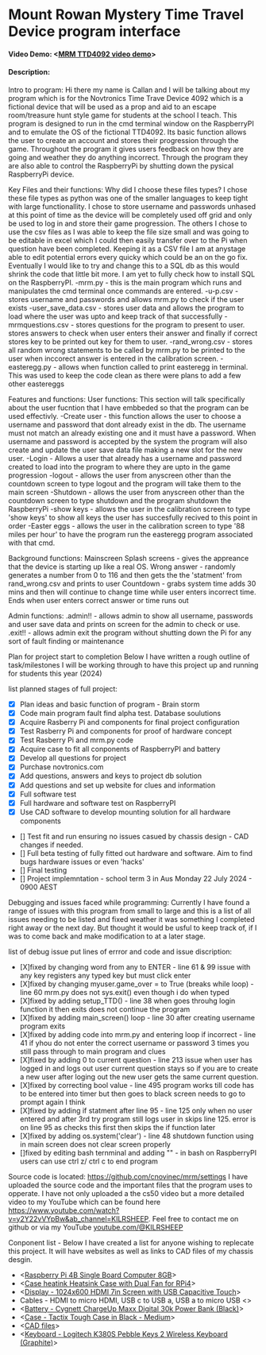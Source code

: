 # Mount Rowan Mystery Time Travel Device program interface
#### Video Demo:  <[MRM TTD4092 video demo](https://www.youtube.com/watch?v=y2Y22vVYpBw&ab_channel=KILRSHEEP)>
#### Description:
Intro to program:
Hi there my name is Callan and I will be talking about my program which is for the Novtronics Time Trave Device 4092 which is a fictional device that will be used as a prop and aid to an escape room/treasure hunt style game for students at the school I teach.
This program is designed to run in the cmd terminal window on the RaspberryPI and to emulate the OS of the fictional TTD4092. Its basic function allows the user to create an account and stores their progression through the game. Throughout the program it gives users feedback on how they are going and weather they do anything incorrect. Through the program they are also able to control the RaspberryPi by shutting down the pysical RaspberryPi device.

Key Files and their functions:
Why did I choose these files types? I chose these file types as python was one of the smaller languages to keep tight with large functionallity. I chose to store username and passwords unhased at this point of time as the device will be completely used off grid and only be used to log in and store their game progression. The others I chose to use the csv files as I was able to keep the file size small and was going to be editable in excel which I could then easily transfer over to the Pi when question have been completed. Keeping it as a CSV file I am at anystage able to edit potential errors every quicky which could be an on the go fix.
Eventually I would like to try and change this to a SQL db as this would shrink the code that little bit more. I am yet to fully check how to install SQL on the RaspberryPI.
    -mrm.py - this is the main program which runs and manipulates the cmd terminal once commands are entered.
    -u-p.csv - stores username and passwords and allows mrm.py to check if the user exists
    -user_save_data.csv - stores user data and allows the program to load where the user was upto and keep track of that successfully
    -mrmquestions.csv - stores questions for the program to present to user. stores answers to check when user enters their answer and finally if correct stores key to be printed out key for them to user.
    -rand_wrong.csv - stores all random wrong statements to be called by mrm.py to be printed to the user when inccorect answer is entered in the calibration screen.
    -easteregg.py - allows when function called to print easteregg in terminal. This was used to keep the code clean as there were plans to add a few other eastereggs

Features and functions:
User functions: This section will talk specifically about the user fucntion that I have embbeded so that the program can be used effectivly.
    -Create user - this function allows the user to choose a username and password that dont already exist in the db. The username must not match an already existing one and it must have a  password. When username and password is accepted by the system the program will also create and update the user save data file making a new slot for the new user.
    -Login - Allows a user that already has a username and password created to load into the program to where they are upto in the game progression
    -logout - allows the user from anyscreen other than the countdown screen to type logout and the program will take them to the main screen
    -Shutdown - allows the user from anyscreen other than the countdown screen to type shutdown and the program shutdown the RaspberryPi
    -show keys - allows the user in the calibration screen to type 'show keys' to show all keys the user has succesfully recived to this point in order
    -Easter eggs - allows the user in the calibration screen to type '88 miles per hour' to have the program run the easteregg program associated with that cmd.

Background functions:
Mainscreen
Splash screens - gives the appreance that the device is starting up like a real OS.
Wrong answer - randomly generates a number from 0 to 116 and then gets the the 'statment' from rand_wrong.csv and prints to user
Countdown - grabs system time adds 30 mins and then will continue to change time while user enters incorrect time. Ends when user enters correct answer or time runs out

Admin functions:
.admin!! - allows admin to show all username, passwords and user save data and prints on screen for the admin to check or use.
.exit!! - allows admin exit the program without shutting down the Pi for any sort of fault finding or maintenance

Plan for project start to completion
Below I have written a rough outline of task/milestones I will be working through to have this project up and running for students this year (2024)

list planned stages of full project:
- [x] Plan ideas and basic function of program - Brain storm
- [X] Code main program fault find alpha test. Database soulutions
- [X] Acquire Rasberry Pi and components for final project configuration
- [X] Test Rasberry Pi and components for proof of hardware concept
- [X] Test Rasberry Pi and mrm.py code
- [X] Acquire case to fit all conponents of RaspberryPI and battery
- [X] Develop all questions for project
- [X] Purchase novtronics.com
- [X] Add questions, answers and keys to project db solution
- [X] Add questions and set up website for clues and information
- [X] Full software test
- [X] Full hardware and software test on RaspberryPI
- [X] Use CAD software to develop mounting solution for all hardware components
- [] Test fit and run ensuring no issues casued by chassis design - CAD changes if needed.
- [] Full beta testing of fully fitted out hardware and software. Aim to find bugs hardware issues or even 'hacks'
- [] Final testing
- [] Project implemntation - school term 3 in Aus Monday 22 July 2024 - 0900 AEST

Debugging and issues faced while programming:
Currently I have found a range of issues with this program from small to large and this is a list of all issues needing to be listed and fixed weather it was something I completed right away or the next day. But thought it would be usful to keep track of, if I was to come back and make modification to at a later stage.

list of debug issue put lines of errror and code and issue discription:
- [X]fixed by changing word from any to ENTER - line 61 & 99 issue with any key registers any typed key but must click enter
- [X]fixed by changing myuser.game_over = to True (breaks while loop) - line 60 mrm.py does not sys.exit() even though i do when typed
- [X]fixed by adding setup_TTD() - line 38 when goes throuhg login function it then exits does not continue the program
- [X]fixed by adding main_screen() loop - line 30 after creating username program exits
- [X]fixed by adding code into mrm.py and entering loop if incorrect - line 41 if yhou do not enter the correct username or password 3 times you still pass through to main program and clues
- [X]fixed by adding 0 to current question - line 213 issue when user has logged in and logs out user current question stays so if you are to create a new user after loging out the new user gets the same current question.
- [X]fixed by correcting bool value - line 495 program works till code has to be entered into timer but then goes to black screen needs to go to prompt again I think
- [X]fixed by adding if statment after line 95 - line 125 only when no user entered and after 3rd try program still logs user in skips line 125. error is on line 95 as checks this first then skips the if function later
- [X]fixed by adding os.system('clear') - line 48 shutdown function using in main screen does not clear screen properly
- []fixed by editing bash ternminal and adding "" - in bash on RaspberryPI users can use ctrl z/ ctrl c to end program


Source code is located: <https://github.com/cnovinec/mrm/settings>
I have uploaded the source code and the important files that the program uses to opperate. I have not only uploaded a the cs50 video but a more detailed video to my YouTube which can be found here <https://www.youtube.com/watch?v=y2Y22vVYpBw&ab_channel=KILRSHEEP>. Feel free to contact me on github or via my YouTube <youtube.com/@KILRSHEEP>

Conponent list - Below I have created a list for anyone wishing to replecate this project. It will have websites as well as links to CAD files of my chassis desgin.
- <[Raspberry Pi 4B Single Board Computer 8GB](https://www.jaycar.com.au/raspberry-pi-4b-single-board-computer-8gb/p/XC9104?pos=3&queryId=24a1c2c3684f4caf360c14185bba2180&sort=relevance&searchText=Raspberry%20Pi%204B)>
- <[Case heatink Heatsink Case with Dual Fan for RPi4](https://www.jaycar.com.au/heatsink-case-with-dual-fan-for-rpi4/p/XC9112?pos=6&queryId=8662e3467dc9c968a3db10f6ab7170ce&sort=relevance&searchText=Raspberry%20pi%20case)>
-  <[Display - 1024x600 HDMI 7in Screen with USB Capacitive Touch](https://www.jaycar.com.au/1024x600-hdmi-7in-screen-with-usb-capacitive-touch/p/XC9026)>
- Cables - HDMI to micro HDMI, USB c to USB a, USB a to micro USB  <>
- <[Battery - Cygnett ChargeUp Maxx Digital 30k Power Bank (Black)](https://www.jbhifi.com.au/products/cygnett-chargeup-maxx-digital-30k-power-bank-black?ab_version=B&gad_source=1&gclid=Cj0KCQjw_qexBhCoARIsAFgBleu9gyE6HHaScHiQTHva6gDxj99TcLwl8yPkD7jR5sFrOWgvmpOVhlEaAuMjEALw_wcB)>
- <[Case - Tactix Tough Case in Black - Medium](https://www.bunnings.com.au/tactix-tough-case-in-black-medium_p0492544)>
- <[CAD files](https://www.thingiverse.com/thing:6595698)>
- <[Keyboard - Logitech K380S Pebble Keys 2 Wireless Keyboard (Graphite)](https://www.jbhifi.com.au/products/logitech-k380s-pebble-keys-2-wireless-keyboard-graphite)>

